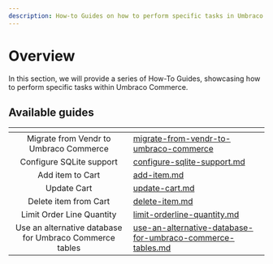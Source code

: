 ```yaml
---
description: How-to Guides on how to perform specific tasks in Umbraco Commerce.
---
```


# Overview

In this section, we will provide a series of How-To Guides, showcasing how to perform specific tasks within Umbraco Commerce.

## Available guides

<table data-card-size="large" data-view="cards"><thead><tr><th align="center"></th><th data-hidden data-card-target data-type="content-ref"></th></tr></thead><tbody><tr><td align="center">Migrate from Vendr to Umbraco Commerce</td><td><a href="../upgrading/migrate-from-vendr-to-umbraco-commerce/README.md">migrate-from-vendr-to-umbraco-commerce</a></td></tr><tr><td align="center">Configure SQLite support</td><td><a href="configure-sqlite-support.md">configure-sqlite-support.md</a></td></tr><tr><td align="center">Add item to Cart</td><td><a href="add-item.md">add-item.md</a></td></tr><tr><td align="center">Update Cart</td><td><a href="update-cart.md">update-cart.md</a></td></tr>
<tr><td align="center">Delete item from Cart</td><td><a href="delete-item.md">delete-item.md</a></td></tr><tr><td align="center">Limit Order Line Quantity</td><td><a href="limit-orderline-quantity.md">limit-orderline-quantity.md</a></td></tr><tr><td align="center">Use an alternative database for Umbraco Commerce tables</td><td><a href="use-an-alternative-database-for-umbraco-commerce-tables.md">use-an-alternative-database-for-umbraco-commerce-tables.md</a></td></tr></tbody></table>
